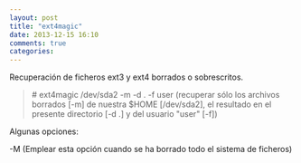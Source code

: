 ```yaml
---
layout: post
title: "ext4magic"
date: 2013-12-15 16:10
comments: true
categories: 
---
```

Recuperación de ficheros ext3 y ext4 borrados o sobrescritos.

>\# ext4magic /dev/sda2 -m -d . -f user (recuperar sólo los archivos borrados [-m] de nuestra $HOME [/dev/sda2], el resultado en el presente directorio [-d .] y del usuario "user" [-f])

Algunas opciones:

-M (Emplear esta opción cuando se ha borrado todo el sistema de ficheros)

